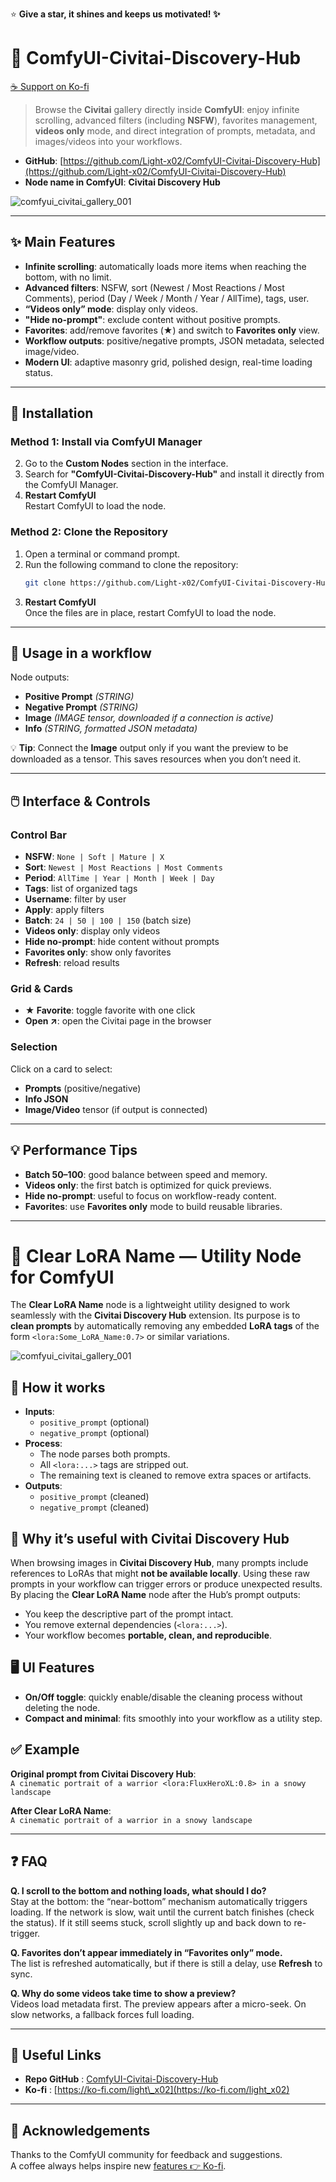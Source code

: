 ⭐ **Give a star, it shines and keeps us motivated! ✨**

# 📜 ComfyUI-Civitai-Discovery-Hub

[☕ Support on Ko-fi](https://ko-fi.com/light_x02)

> Browse the **Civitai** gallery directly inside **ComfyUI**: enjoy infinite scrolling, advanced filters (including **NSFW**), favorites management, **videos only** mode, and direct integration of prompts, metadata, and images/videos into your workflows.

- **GitHub**: [https://github.com/Light-x02/ComfyUI-Civitai-Discovery-Hub](https://github.com/Light-x02/ComfyUI-Civitai-Discovery-Hub)
- **Node name in ComfyUI**: **Civitai Discovery Hub**

![comfyui_civitai_gallery_001](assets/062107.png)

---

## ✨ Main Features

- **Infinite scrolling**: automatically loads more items when reaching the bottom, with no limit.
- **Advanced filters**: NSFW, sort (Newest / Most Reactions / Most Comments), period (Day / Week / Month / Year / AllTime), tags, user.
- **“Videos only” mode**: display only videos.
- **"Hide no-prompt"**: exclude content without positive prompts.
- **Favorites**: add/remove favorites (★) and switch to **Favorites only** view.
- **Workflow outputs**: positive/negative prompts, JSON metadata, selected image/video.
- **Modern UI**: adaptive masonry grid, polished design, real-time loading status.

---

## 🧩 Installation

### Method 1: Install via ComfyUI Manager

2. Go to the **Custom Nodes** section in the interface.
3. Search for **"ComfyUI-Civitai-Discovery-Hub"** and install it directly from the ComfyUI Manager.
4. **Restart ComfyUI**  
   Restart ComfyUI to load the node.

### Method 2: Clone the Repository
1. Open a terminal or command prompt.
2. Run the following command to clone the repository:
   ```bash
   git clone https://github.com/Light-x02/ComfyUI-Civitai-Discovery-Hub.git
   ```
3. **Restart ComfyUI**  
   Once the files are in place, restart ComfyUI to load the node.

---

## 🚀 Usage in a workflow

Node outputs:

- **Positive Prompt** *(STRING)*
- **Negative Prompt** *(STRING)*
- **Image** *(IMAGE tensor, downloaded if a connection is active)*
- **Info** *(STRING, formatted JSON metadata)*

💡 **Tip**: Connect the **Image** output only if you want the preview to be downloaded as a tensor. This saves resources when you don’t need it.

---

## 🖱️ Interface & Controls

### Control Bar

- **NSFW**: `None | Soft | Mature | X`
- **Sort**: `Newest | Most Reactions | Most Comments`
- **Period**: `AllTime | Year | Month | Week | Day`
- **Tags**: list of organized tags
- **Username**: filter by user
- **Apply**: apply filters
- **Batch**: `24 | 50 | 100 | 150` (batch size)
- **Videos only**: display only videos
- **Hide no-prompt**: hide content without prompts
- **Favorites only**: show only favorites
- **Refresh**: reload results

### Grid & Cards

- **★ Favorite**: toggle favorite with one click
- **Open ↗**: open the Civitai page in the browser

### Selection

Click on a card to select:

- **Prompts** (positive/negative)
- **Info JSON**
- **Image/Video** tensor (if output is connected)

---

## 💡 Performance Tips

- **Batch 50–100**: good balance between speed and memory.
- **Videos only**: the first batch is optimized for quick previews.
- **Hide no-prompt**: useful to focus on workflow-ready content.
- **Favorites**: use **Favorites only** mode to build reusable libraries.

---

# 🧹 Clear LoRA Name — Utility Node for ComfyUI

The **Clear LoRA Name** node is a lightweight utility designed to work seamlessly with the **Civitai Discovery Hub** extension. Its purpose is to **clean prompts** by automatically removing any embedded **LoRA tags** of the form `<lora:Some_LoRA_Name:0.7>` or similar variations.

![comfyui_civitai_gallery_001](assets/022907.png)

## 🔧 How it works
- **Inputs**:  
  - `positive_prompt` (optional)  
  - `negative_prompt` (optional)  
- **Process**:  
  - The node parses both prompts.  
  - All `<lora:...>` tags are stripped out.  
  - The remaining text is cleaned to remove extra spaces or artifacts.  
- **Outputs**:  
  - `positive_prompt` (cleaned)  
  - `negative_prompt` (cleaned)  

## 🚀 Why it’s useful with Civitai Discovery Hub
When browsing images in **Civitai Discovery Hub**, many prompts include references to LoRAs that might **not be available locally**. Using these raw prompts in your workflow can trigger errors or produce unexpected results.  
By placing the **Clear LoRA Name** node after the Hub’s prompt outputs:
- You keep the descriptive part of the prompt intact.  
- You remove external dependencies (`<lora:...>`).  
- Your workflow becomes **portable, clean, and reproducible**.  

## 🖥️ UI Features 
- **On/Off toggle**: quickly enable/disable the cleaning process without deleting the node.  
- **Compact and minimal**: fits smoothly into your workflow as a utility step.  

## ✅ Example
**Original prompt from Civitai Discovery Hub**:  
`A cinematic portrait of a warrior <lora:FluxHeroXL:0.8> in a snowy landscape`

**After Clear LoRA Name**:  
`A cinematic portrait of a warrior in a snowy landscape`


---
## ❓ FAQ

**Q. I scroll to the bottom and nothing loads, what should I do?**\
Stay at the bottom: the “near-bottom” mechanism automatically triggers loading. If the network is slow, wait until the current batch finishes (check the status). If it still seems stuck, scroll slightly up and back down to re-trigger.

**Q. Favorites don’t appear immediately in “Favorites only” mode.**\
The list is refreshed automatically, but if there is still a delay, use **Refresh** to sync.

**Q. Why do some videos take time to show a preview?**\
Videos load metadata first. The preview appears after a micro-seek. On slow networks, a fallback forces full loading.

---

## 🔗 Useful Links

- **Repo GitHub** : [ComfyUI-Civitai-Discovery-Hub](https://github.com/Light-x02/ComfyUI-Civitai-Discovery-Hub)
- **Ko-fi** : [https://ko-fi.com/light\_x02](https://ko-fi.com/light_x02)

---

## 🙏 Acknowledgements

Thanks to the ComfyUI community for feedback and suggestions.\
A coffee always helps inspire new [features](https://ko-fi.com/light_x02)[ 👉 ](https://ko-fi.com/light_x02)[Ko-fi](https://ko-fi.com/light_x02).


